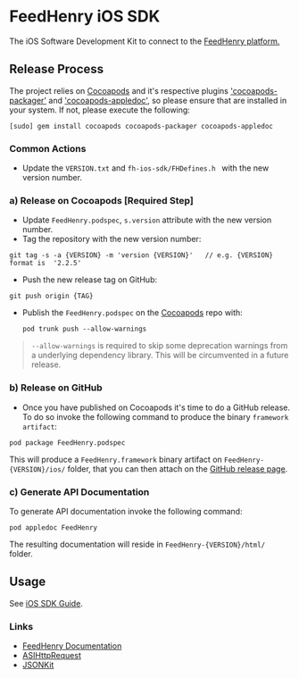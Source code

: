 # FeedHenry iOS SDK
The iOS Software Development Kit to connect to the [FeedHenry platform.](http://www.feedhenry.com)

## Release Process

The project relies on [Cocoapods](http://cocoapods.org) and it's respective plugins  ['cocoapods-packager'](https://github.com/CocoaPods/cocoapods-packager) and ['cocoapods-appledoc'](https://github.com/CocoaPods/cocoapods-appledoc), so please ensure that are installed in your system. If not, please execute the following:

```
[sudo] gem install cocoapods cocoapods-packager cocoapods-appledoc
```

### Common Actions

* Update the ```VERSION.txt``` and ```fh-ios-sdk/FHDefines.h ``` with the new version number.

### a) Release on Cocoapods  [Required Step]
* Update ```FeedHenry.podspec```, ```s.version``` attribute with the new version number.
* Tag the repository with the new version number:

```
git tag -s -a {VERSION} -m 'version {VERSION}'   // e.g. {VERSION} format is  '2.2.5'
```

* Push the new release tag on GitHub:

```
git push origin {TAG}
```

* Publish the ```FeedHenry.podspec``` on the [Cocoapods](http://cocoapods.org) repo with:

	```
 	pod trunk push --allow-warnings
	```

>	```--allow-warnings``` is required to skip some deprecation warnings from a underlying dependency library. This will be circumvented in a future release.

### b) Release on GitHub
* Once you have published on Cocoapods it's time to do a GitHub release. To do so invoke the following command to produce the binary ```framework artifact```:

```
pod package FeedHenry.podspec
```

This will produce a ```FeedHenry.framework``` binary artifact on ```FeedHenry-{VERSION}/ios/``` folder,  that you can then attach on the [GitHub release page](https://help.github.com/articles/creating-releases/).

### c) Generate API Documentation

To generate API documentation invoke the following command:

```
pod appledoc FeedHenry
```
The resulting documentation will reside in ```FeedHenry-{VERSION}/html/``` folder.

## Usage

See [iOS SDK Guide](http://docs.feedhenry.com/v2/sdk_ios.html).

### Links
* [FeedHenry Documentation](http://docs.feedhenry.com)
* [ASIHttpRequest](http://allseeing-i.com/ASIHTTPRequest/)
* [JSONKit](https://github.com/johnezang/JSONKit)
